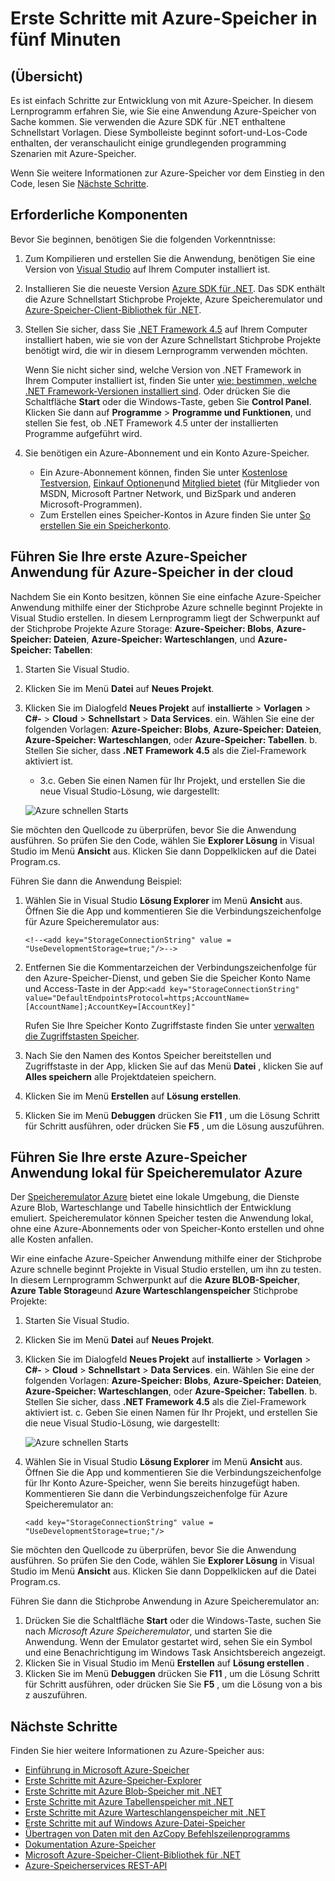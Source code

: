 <properties
    pageTitle="Erste Schritte mit Azure-Speicher in fünf Minuten | Microsoft Azure"
    description="Abheben Sie schnell auf Microsoft Azure Blobs, Tabelle und Warteschlangen mit Azure-Speicher schnelle beginnt, Visual Studio und Azure Speicheremulator. Führen Sie Ihre erste Azure-Speicher Anwendung in fünf Minuten."
    services="storage"
    documentationCenter=".net"
    authors="tamram"
    manager="carmonm"
    editor="tysonn"/>

<tags
    ms.service="storage"
    ms.workload="storage"
    ms.tgt_pltfrm="na"
    ms.devlang="dotnet"
    ms.topic="get-started-article"
    ms.date="10/18/2016"
    ms.author="tamram"/>

# <a name="get-started-with-azure-storage-in-five-minutes"></a>Erste Schritte mit Azure-Speicher in fünf Minuten

## <a name="overview"></a>(Übersicht)

Es ist einfach Schritte zur Entwicklung von mit Azure-Speicher. In diesem Lernprogramm erfahren Sie, wie Sie eine Anwendung Azure-Speicher von Sache kommen. Sie verwenden die Azure SDK für .NET enthaltene Schnellstart Vorlagen. Diese Symbolleiste beginnt sofort-und-Los-Code enthalten, der veranschaulicht einige grundlegenden programming Szenarien mit Azure-Speicher.

Wenn Sie weitere Informationen zur Azure-Speicher vor dem Einstieg in den Code, lesen Sie [Nächste Schritte](#next-steps).

## <a name="prerequisites"></a>Erforderliche Komponenten

Bevor Sie beginnen, benötigen Sie die folgenden Vorkenntnisse:

1. Zum Kompilieren und erstellen Sie die Anwendung, benötigen Sie eine Version von [Visual Studio](https://www.visualstudio.com/) auf Ihrem Computer installiert ist.

2. Installieren Sie die neueste Version [Azure SDK für .NET](https://azure.microsoft.com/downloads/). Das SDK enthält die Azure Schnellstart Stichprobe Projekte, Azure Speicheremulator und [Azure-Speicher-Client-Bibliothek für .NET](https://msdn.microsoft.com/library/azure/dn261237.aspx).

3. Stellen Sie sicher, dass Sie [.NET Framework 4.5](http://www.microsoft.com/download/details.aspx?id=30653) auf Ihrem Computer installiert haben, wie sie von der Azure Schnellstart Stichprobe Projekte benötigt wird, die wir in diesem Lernprogramm verwenden möchten.

    Wenn Sie nicht sicher sind, welche Version von .NET Framework in Ihrem Computer installiert ist, finden Sie unter [wie: bestimmen, welche .NET Framework-Versionen installiert sind](https://msdn.microsoft.com/vstudio/hh925568.aspx). Oder drücken Sie die Schaltfläche **Start** oder die Windows-Taste, geben Sie **Control Panel**. Klicken Sie dann auf **Programme** > **Programme und Funktionen**, und stellen Sie fest, ob .NET Framework 4.5 unter der installierten Programme aufgeführt wird.

4. Sie benötigen ein Azure-Abonnement und ein Konto Azure-Speicher.

    - Ein Azure-Abonnement können, finden Sie unter [Kostenlose Testversion](https://azure.microsoft.com/pricing/free-trial/), [Einkauf Optionen](https://azure.microsoft.com/pricing/purchase-options/)und [Mitglied bietet](https://azure.microsoft.com/pricing/member-offers/) (für Mitglieder von MSDN, Microsoft Partner Network, und BizSpark und anderen Microsoft-Programmen).
    - Zum Erstellen eines Speicher-Kontos in Azure finden Sie unter [So erstellen Sie ein Speicherkonto](storage-create-storage-account.md#create-a-storage-account).

## <a name="run-your-first-azure-storage-application-against-azure-storage-in-the-cloud"></a>Führen Sie Ihre erste Azure-Speicher Anwendung für Azure-Speicher in der cloud

Nachdem Sie ein Konto besitzen, können Sie eine einfache Azure-Speicher Anwendung mithilfe einer der Stichprobe Azure schnelle beginnt Projekte in Visual Studio erstellen. In diesem Lernprogramm liegt der Schwerpunkt auf der Stichprobe Projekte Azure Storage: **Azure-Speicher: Blobs**, **Azure-Speicher: Dateien**, **Azure-Speicher: Warteschlangen**, und **Azure-Speicher: Tabellen**:

1. Starten Sie Visual Studio.
2. Klicken Sie im Menü **Datei** auf **Neues Projekt**.
3. Klicken Sie im Dialogfeld **Neues Projekt** auf **installierte** > **Vorlagen** > **C#-** > **Cloud** > **Schnellstart** > **Data Services**.
    ein. Wählen Sie eine der folgenden Vorlagen: **Azure-Speicher: Blobs**, **Azure-Speicher: Dateien**, **Azure-Speicher: Warteschlangen**, oder **Azure-Speicher: Tabellen**.
    b. Stellen Sie sicher, dass **.NET Framework 4.5** als die Ziel-Framework aktiviert ist.
    - 3.c. Geben Sie einen Namen für Ihr Projekt, und erstellen Sie die neue Visual Studio-Lösung, wie dargestellt:

    ![Azure schnellen Starts][Image1]

Sie möchten den Quellcode zu überprüfen, bevor Sie die Anwendung ausführen. So prüfen Sie den Code, wählen Sie **Explorer Lösung** in Visual Studio im Menü **Ansicht** aus. Klicken Sie dann Doppelklicken auf die Datei Program.cs.

Führen Sie dann die Anwendung Beispiel:

1.  Wählen Sie in Visual Studio **Lösung Explorer** im Menü **Ansicht** aus. Öffnen Sie die App und kommentieren Sie die Verbindungszeichenfolge für Azure Speicheremulator aus:

    `<!--<add key="StorageConnectionString" value = "UseDevelopmentStorage=true;"/>-->`

2.  Entfernen Sie die Kommentarzeichen der Verbindungszeichenfolge für den Azure-Speicher-Dienst, und geben Sie die Speicher Konto Name und Access-Taste in der App:`<add key="StorageConnectionString" value="DefaultEndpointsProtocol=https;AccountName=[AccountName];AccountKey=[AccountKey]"`

    Rufen Sie Ihre Speicher Konto Zugriffstaste finden Sie unter [verwalten die Zugriffstasten Speicher](storage-create-storage-account.md#manage-your-storage-access-keys).

3.  Nach Sie den Namen des Kontos Speicher bereitstellen und Zugriffstaste in der App, klicken Sie auf das Menü **Datei** , klicken Sie auf **Alles speichern** alle Projektdateien speichern.
4.  Klicken Sie im Menü **Erstellen** auf **Lösung erstellen**.
5.  Klicken Sie im Menü **Debuggen** drücken Sie **F11** , um die Lösung Schritt für Schritt ausführen, oder drücken Sie **F5** , um die Lösung auszuführen.


## <a name="run-your-first-azure-storage-application-locally-against-the-azure-storage-emulator"></a>Führen Sie Ihre erste Azure-Speicher Anwendung lokal für Speicheremulator Azure

Der [Speicheremulator Azure](storage-use-emulator.md) bietet eine lokale Umgebung, die Dienste Azure Blob, Warteschlange und Tabelle hinsichtlich der Entwicklung emuliert. Speicheremulator können Speicher testen die Anwendung lokal, ohne eine Azure-Abonnements oder von Speicher-Konto erstellen und ohne alle Kosten anfallen.

Wir eine einfache Azure-Speicher Anwendung mithilfe einer der Stichprobe Azure schnelle beginnt Projekte in Visual Studio erstellen, um ihn zu testen. In diesem Lernprogramm Schwerpunkt auf die **Azure BLOB-Speicher**, **Azure Table Storage**und **Azure Warteschlangenspeicher** Stichprobe Projekte:

1. Starten Sie Visual Studio.
2. Klicken Sie im Menü **Datei** auf **Neues Projekt**.
3. Klicken Sie im Dialogfeld **Neues Projekt** auf **installierte** > **Vorlagen** > **C#-** > **Cloud** > **Schnellstart** > **Data Services**.
    ein. Wählen Sie eine der folgenden Vorlagen: **Azure-Speicher: Blobs**, **Azure-Speicher: Dateien**, **Azure-Speicher: Warteschlangen**, oder **Azure-Speicher: Tabellen**.
    b. Stellen Sie sicher, dass **.NET Framework 4.5** als die Ziel-Framework aktiviert ist.
    c. Geben Sie einen Namen für Ihr Projekt, und erstellen Sie die neue Visual Studio-Lösung, wie dargestellt:

    ![Azure schnellen Starts][Image1]

4.  Wählen Sie in Visual Studio **Lösung Explorer** im Menü **Ansicht** aus. Öffnen Sie die App und kommentieren Sie die Verbindungszeichenfolge für Ihr Konto Azure-Speicher, wenn Sie bereits hinzugefügt haben. Kommentieren Sie dann die Verbindungszeichenfolge für Azure Speicheremulator an:

    `<add key="StorageConnectionString" value = "UseDevelopmentStorage=true;"/>`

Sie möchten den Quellcode zu überprüfen, bevor Sie die Anwendung ausführen. So prüfen Sie den Code, wählen Sie **Explorer Lösung** in Visual Studio im Menü **Ansicht** aus. Klicken Sie dann Doppelklicken auf die Datei Program.cs.

Führen Sie dann die Stichprobe Anwendung in Azure Speicheremulator an:

1.  Drücken Sie die Schaltfläche **Start** oder die Windows-Taste, suchen Sie nach *Microsoft Azure Speicheremulator*, und starten Sie die Anwendung. Wenn der Emulator gestartet wird, sehen Sie ein Symbol und eine Benachrichtigung im Windows Task Ansichtsbereich angezeigt.
2.  Klicken Sie in Visual Studio im Menü **Erstellen** auf **Lösung erstellen** .
3.  Klicken Sie im Menü **Debuggen** drücken Sie **F11** , um die Lösung Schritt für Schritt ausführen, oder drücken Sie Sie **F5** , um die Lösung von a bis z auszuführen.

## <a name="next-steps"></a>Nächste Schritte

Finden Sie hier weitere Informationen zu Azure-Speicher aus:

* [Einführung in Microsoft Azure-Speicher](storage-introduction.md)
* [Erste Schritte mit Azure-Speicher-Explorer](../vs-azure-tools-storage-manage-with-storage-explorer.md)
* [Erste Schritte mit Azure Blob-Speicher mit .NET](storage-dotnet-how-to-use-blobs.md)
* [Erste Schritte mit Azure Tabellenspeicher mit .NET](storage-dotnet-how-to-use-tables.md)
* [Erste Schritte mit Azure Warteschlangenspeicher mit .NET](storage-dotnet-how-to-use-queues.md)
* [Erste Schritte mit auf Windows Azure-Datei-Speicher](storage-dotnet-how-to-use-files.md)
* [Übertragen von Daten mit den AzCopy Befehlszeilenprogramms](storage-use-azcopy.md)
* [Dokumentation Azure-Speicher](https://azure.microsoft.com/documentation/services/storage/)
* [Microsoft Azure-Speicher-Client-Bibliothek für .NET](https://msdn.microsoft.com/library/azure/dn261237.aspx)
* [Azure-Speicherservices REST-API](https://msdn.microsoft.com/library/azure/dd179355.aspx)

[Image1]: ./media/storage-getting-started-guide/QuickStart.png
